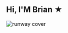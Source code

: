 ## Hi, I'M Brian ★

![runway cover](https://github.com/user-attachments/assets/68f799e9-eece-4474-a2f3-f4e53d8d52c5)
<!--
Im a High School student who is very interested in Fashion and in Software engineering as well as Business and Finance. I have my own fashion magazine line where I style the most current runway pieces from the latest fashion shows as well as design my own looks. I love the color black and only wear it. I have a passion for fashion design and marketing and hope that one day I could start my own fashion label and have my fashion shows broadcasted on Vouge. I also collect limited edition pieces and I also collect bags.  

Find me on social media!

- My Pinterest!: https://www.pinterest.com/brinvxs/
- My Magazine Page on Tiktok! : https://www.tiktok.com/@briinvxs

